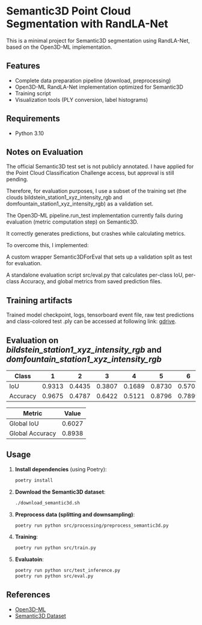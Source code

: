 # Semantic3D Point Cloud Segmentation with RandLA-Net

This is a minimal project for Semantic3D segmentation using RandLA-Net, based on the Open3D-ML implementation.

## Features

- Complete data preparation pipeline (download, preprocessing)
- Open3D-ML RandLA-Net implementation optimized for Semantic3D
- Training script
- Visualization tools (PLY conversion, label histograms)

## Requirements

- Python 3.10

## Notes on Evaluation

   The official Semantic3D test set is not publicly annotated.
   I have applied for the Point Cloud Classification Challenge access, but approval is still pending.

   Therefore, for evaluation purposes, I use a subset of the training set (the clouds bildstein_station1_xyz_intensity_rgb and domfountain_station1_xyz_intensity_rgb) as a validation set.

   The Open3D-ML pipeline.run_test implementation currently fails during evaluation (metric computation step) on Semantic3D.

   It correctly generates predictions, but crashes while calculating metrics.

   To overcome this, I implemented:

   A custom wrapper Semantic3DForEval that sets up a validation split as test for evaluation.

   A standalone evaluation script src/eval.py that calculates per-class IoU, per-class Accuracy, and global metrics from saved prediction files.

## Training artifacts

   Trained model checkpoint, logs, tensorboard event file, raw test predictions and class-colored test .ply can be accessed at following link: [gdrive](https://drive.google.com/drive/folders/180G0s2eyBpIvrE1DbcIdCp--wEAOOw0A?usp=sharing).


## Evaluation on *bildstein_station1_xyz_intensity_rgb* and *domfountain_station1_xyz_intensity_rgb*

| Class | 1 | 2 | 3 | 4 | 5 | 6 | 7 | 8 |
|---|---|---|---|---|---|---|---|---|
| IoU | 0.9313 | 0.4435 | 0.3807 | 0.1689 | 0.8730 | 0.5703 | 0.5676 | 0.8861 |
| Accuracy | 0.9675 | 0.4787 | 0.6422 | 0.5121 | 0.8796 | 0.7899 | 0.7741 | 0.9000 |

| Metric | Value |
|---|---|
| Global IoU | 0.6027 |
| Global Accuracy | 0.8938 |

## Usage

1. **Install dependencies** (using Poetry):
   ```bash
   poetry install
   ```

2. **Download the Semantic3D dataset**:
   ```bash
   ./download_semantic3d.sh
   ```

3. **Preprocess data (splitting and downsampling)**:
   ```bash
   poetry run python src/processing/preprocess_semantic3d.py
   ```

4. **Training**:
   ```bash
   poetry run python src/train.py
   ```

5. **Evaluatoin**:
   ```bash
   poetry run python src/test_inference.py
   poetry run python src/eval.py
   ```

## References

- [Open3D-ML](https://github.com/isl-org/Open3D-ML)
- [Semantic3D Dataset](http://www.semantic3d.net/)